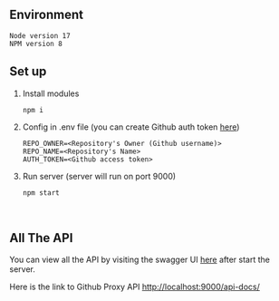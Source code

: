 ## Environment

```
Node version 17
NPM version 8
```

## Set up

1. Install modules

    ```
    npm i
    ```

1. Config in .env file (you can create Github auth token [here](https://docs.github.com/en/authentication/keeping-your-account-and-data-secure/creating-a-personal-access-token#creating-a-token))

    ```
    REPO_OWNER=<Repository's Owner (Github username)>
    REPO_NAME=<Repository's Name>
    AUTH_TOKEN=<Github access token>
    ```

1. Run server (server will run on port 9000)

    ```
    npm start
    ```

<br />

## All The API

You can view all the API by visiting the swagger UI [here](http://localhost:9000/api-docs/#/) after start the server.

Here is the link to Github Proxy API [http://localhost:9000/api-docs/](http://localhost:9000/api-docs/#/)
